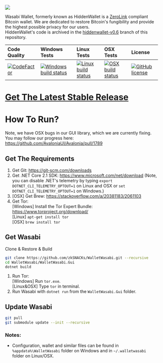 ![](https://i.imgur.com/4GO7nnY.png)

Wasabi Wallet, formerly known as HiddenWallet is a [ZeroLink](https://github.com/nopara73/ZeroLink) compliant Bitcoin wallet. We are dedicated to restore Bitcoin's fungibility and provide the highest possible privacy for our users.  
HiddenWallet's code is archived in the [hiddenwallet-v0.6](https://github.com/zkSNACKs/WalletWasabi/tree/hiddenwallet-v0.6) branch of this repository.

| Code Quality | Windows Tests | Linux Tests | OSX Tests | License |
| :----| :---- | :------ | :------| :------ |
| [![CodeFactor][9]][10] | [![Windows build status][1]][2] | [![Linux build status][3]][4] | [![OSX build status][5]][6] |[![GitHub license][7]][8] |

[1]: https://ci.appveyor.com/api/projects/status/70j293muovayg516?svg=true
[2]: https://ci.appveyor.com/project/zkSNACKs/walletwasabi
[3]: https://travis-matrix-badges.herokuapp.com/repos/zkSNACKs/WalletWasabi/branches/master/1
[4]: https://travis-ci.org/zkSNACKs/WalletWasabi
[5]: https://travis-matrix-badges.herokuapp.com/repos/zkSNACKs/WalletWasabi/branches/master/2
[6]: https://travis-ci.org/zkSNACKs/WalletWasabi
[7]: https://img.shields.io/github/license/zkSNACKs/WalletWasabi.svg
[8]: https://github.com/zkSNACKs/WalletWasabi/blob/master/LICENSE.md
[9]: https://www.codefactor.io/repository/github/zksnacks/walletwasabi/badge
[10]: https://www.codefactor.io/repository/github/zksnacks/walletwasabi

# [Get The Latest Stable Release](https://github.com/zkSNACKs/WalletWasabi/releases)

# How To Run?

Note, we have OSX bugs in our GUI library, which we are currently fixing. You may follow our progress here: https://github.com/AvaloniaUI/Avalonia/pull/1789

## Get The Requirements

1. Get Git: https://git-scm.com/downloads
2. Get .NET Core 2.1 SDK: https://www.microsoft.com/net/download (Note, you can disable .NET's telemetry by typing `export DOTNET_CLI_TELEMETRY_OPTOUT=1` on Linux and OSX or `set DOTNET_CLI_TELEMETRY_OPTOUT=1` on Windows.)
3. [OSX] Get Brew: https://stackoverflow.com/a/20381183/2061103
4. Get Tor:  
  [Windows] Install the Tor Expert Bundle: https://www.torproject.org/download/  
  [Linux] `apt-get install tor`  
  [OSX] `brew install tor`  
  
## Get Wasabi

Clone & Restore & Build

```sh
git clone https://github.com/zkSNACKs/WalletWasabi.git --recursive
cd WalletWasabi/WalletWasabi.Gui
dotnet build
```
1. Run Tor:  
  [Windows] Run `tor.exe`.  
  [Linux&OSX] Type `tor` in terminal.  
2. Run Wasabi with `dotnet run` from the `WalletWasabi.Gui` folder.

## Update Wasabi

```sh
git pull
git submodule update --init --recursive 
```

### Notes:

- Configuration, wallet and similar files can be found in `%appdata%\WalletWasabi` folder on Windows and in `~/.walletwasabi` folder on Linux/OSX.
